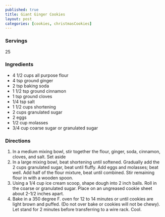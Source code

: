 ```yaml
---
published: true
title: Giant Ginger Cookies
layout: post
categories: [cookies, christmasCookies]
---
```

### Servings
25

### Ingredients
- 4 1/2 cups all purpose flour
- 4 tsp ground ginger
- 2 tsp baking soda
- 1 1/2 tsp ground cinnamon
- 1 tsp ground cloves
- 1/4 tsp salt
- 1 1/2 cups shortening
- 2 cups granulated sugar
- 2 eggs
- 1/2 cup molasses
- 3/4 cup coarse sugar or granulated sugar

### Directions
1. In a medium mixing bowl, stir together the flour, ginger, soda, cinnamon, cloves, and salt. Set aside
2. In a large mixing bowl, beat shortening until softened. Gradually add the 2 cups granulated sugar, beat until fluffy. Add eggs and molasses; beat well. Add half of the flour mixture, beat until combined. Stir remaining flour in with a wooden spoon.
3. Using a 1/4 cup ice cream scoop, shape dough into 2 inch balls. Roll in the coarse or granulated sugar. Place on an ungreased cookie sheet about 2-1/2 inches apart.
4. Bake in a 350 degree F. oven for 12 to 14 minutes or until cookies are light brown and puffed. (Do not over bake or cookies will not be chewy). Let stand for 2 minutes before transferring to a wire rack. Cool.